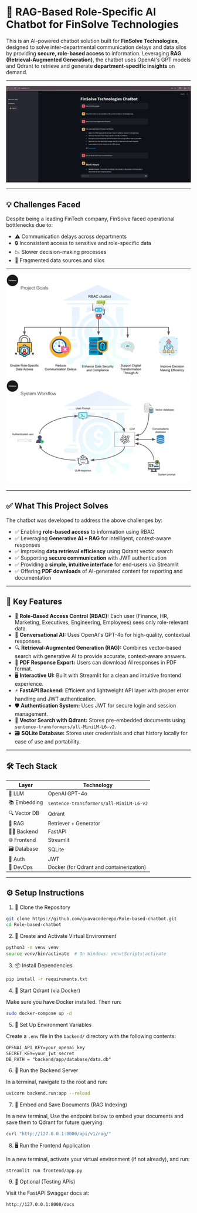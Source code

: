 # 🔐 RAG-Based Role-Specific AI Chatbot for FinSolve Technologies

This is an AI-powered chatbot solution built for **FinSolve Technologies**, designed to solve inter-departmental communication delays and data silos by providing **secure, role-based access** to information. Leveraging **RAG (Retrieval-Augmented Generation)**, the chatbot uses OpenAI's GPT models and Qdrant to retrieve and generate **department-specific insights** on demand.

---

<img src = "imgs/front_img.png">

---

## 💡 Challenges Faced

Despite being a leading FinTech company, FinSolve faced operational bottlenecks due to:

- ⚠️ Communication delays across departments  
- 🔒 Inconsistent access to sensitive and role-specific data   
- 📉 Slower decision-making processes  
- 🧩 Fragmented data sources and silos

---

<img src = "imgs/goals.png">

<img src = "imgs/workflow.png">

---

## ✅ What This Project Solves

The chatbot was developed to address the above challenges by:

- ✅ Enabling **role-based access** to information using RBAC
- ✅ Leveraging **Generative AI + RAG** for intelligent, context-aware responses
- ✅ Improving **data retrieval efficiency** using Qdrant vector search
- ✅ Supporting **secure communication** with JWT authentication
- ✅ Providing a **simple, intuitive interface** for end-users via Streamlit
- ✅ Offering **PDF downloads** of AI-generated content for reporting and documentation

---

## 🧠 Key Features

- 🔐 **Role-Based Access Control (RBAC):** Each user (Finance, HR, Marketing, Executives, Engineering, Employees) sees only role-relevant data.
- 💬 **Conversational AI:** Uses OpenAI's GPT-4o for high-quality, contextual responses.
- 🔍 **Retrieval-Augmented Generation (RAG):** Combines vector-based search with generative AI to provide accurate, context-aware answers.
- 🧾 **PDF Response Export:** Users can download AI responses in PDF format.
- 🖥️ **Interactive UI:** Built with Streamlit for a clean and intuitive frontend experience.
- ⚡ **FastAPI Backend:** Efficient and lightweight API layer with proper error handling and JWT authentication.
- 🛡️ **Authentication System:** Uses JWT for secure login and session management.
- 🧠 **Vector Search with Qdrant:** Stores pre-embedded documents using `sentence-transformers/all-MiniLM-L6-v2`.
- 🗃️ **SQLite Database:** Stores user credentials and chat history locally for ease of use and portability.

---

## 🛠️ Tech Stack

| Layer       | Technology                                |
|-------------|--------------------------------------------|
| 🧠 LLM       | OpenAI GPT-4o                             |
| 📚 Embedding | `sentence-transformers/all-MiniLM-L6-v2` |
| 🔍 Vector DB | Qdrant                                    |
| 🧠 RAG       | Retriever + Generator                     |
| 🧑‍💻 Backend  | FastAPI                                   |
| 🌐 Frontend  | Streamlit                                 |
| 🗃️ Database  | SQLite                                    |
| 🔐 Auth      | JWT                                       |
| 🐳 DevOps    | Docker (for Qdrant and containerization) |

---

## ⚙️ Setup Instructions

1. 🔧 Clone the Repository
```bash
git clone https://github.com/guavacoderepo/Role-based-chatbot.git
cd Role-based-chatbot
```

2. 🐍 Create and Activate Virtual Environment
```bash
python3 -m venv venv
source venv/bin/activate  # On Windows: venv\Scripts\activate
```

3. 📦 Install Dependencies
```bash
pip install -r requirements.txt
```

4. 🐳 Start Qdrant (via Docker)

Make sure you have Docker installed. Then run:
```bash
sudo docker-compose up -d
```

5. 🔐 Set Up Environment Variables

Create a `.env` file in the `backend/` directory with the following contents:
```dotenv
OPENAI_API_KEY=your_openai_key
SECRET_KEY=your_jwt_secret
DB_PATH = "backend/app/database/data.db"
```

6. 🚀 Run the Backend Server

In a terminal, navigate to the root and run:
```bash
uvicorn backend.run:app --reload
```

7. 🧠 Embed and Save Documents (RAG Indexing)

In a new terminal, Use the endpoint below to embed your documents and save them to Qdrant for future querying:
```bash
curl "http://127.0.0.1:8000/api/v1/rag/"
```

8. 🖥️ Run the Frontend Application

In a new terminal, activate your virtual environment (if not already), and run:
```bash
streamlit run frontend/app.py
```

9. 🧪 Optional (Testing APIs)

Visit the FastAPI Swagger docs at:
```
http://127.0.0.1:8000/docs
```